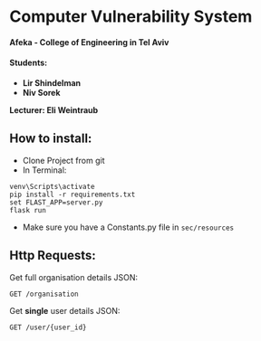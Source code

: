 # Computer Vulnerability System

#### Afeka - College of Engineering in Tel Aviv

#### Students:

* **Lir Shindelman**
* **Niv Sorek**

**Lecturer: Eli Weintraub**

## How to install:

* Clone Project from git
* In Terminal:

```
venv\Scripts\activate
pip install -r requirements.txt
set FLAST_APP=server.py
flask run
```


* Make sure you have a Constants.py file in `sec/resources`

## Http Requests:

Get full organisation details JSON:

 ```
GET /organisation
```

Get **single** user details JSON:

 ```
GET /user/{user_id}
```